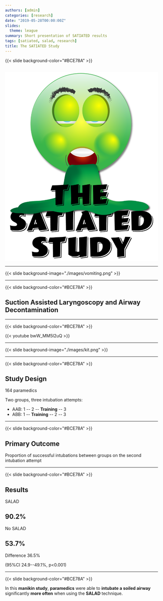 ```yaml
---
authors: [admin]
categories: [research]
date: "2019-05-28T00:00:00Z"
slides:
  theme: league
summary: Short presentation of SATIATED results
tags: [satiated, salad, research]
title: The SATIATED Study
---
```

{{< slide background-color="#BCE78A" >}}

## 

![png](./images/logo.png)

---

{{< slide background-image="./images/vomiting.png" >}}

--- 
{{< slide background-color="#BCE78A" >}}
## Suction Assisted Laryngoscopy and Airway Decontamination 

---
{{< slide background-color="#BCE78A" >}}

{{< youtube bwW_MM5I2uQ >}}

---

{{< slide background-image="./images/kit.png" >}}


---
{{< slide background-color="#BCE78A" >}}
## Study Design

164 paramedics

Two groups, three intubation attempts:

+ AAB: 1 -- 2 -- **Training** -- 3
+ ABB: 1 -- **Training** -- 2 -- 3


---
{{< slide background-color="#BCE78A" >}}
## Primary Outcome

Proportion of successful intubations between groups on the second intubation attempt

---
{{< slide background-color="#BCE78A" >}}

## Results

<div class="container">

<div class="col">
 <p>SALAD</p>
 <h2>90.2%</h2>
</div>

<div class="col">
  <p>No SALAD</p>
 <h2>53.7%</h2>
</div>
</div>

Difference 36.5%

(95%CI 24.9--49.1%, p<0.001)

---
{{< slide background-color="#BCE78A" >}}

In this **manikin study**, **paramedics** were able to **intubate a soiled airway** significantly **more often** when using the **SALAD** technique.



